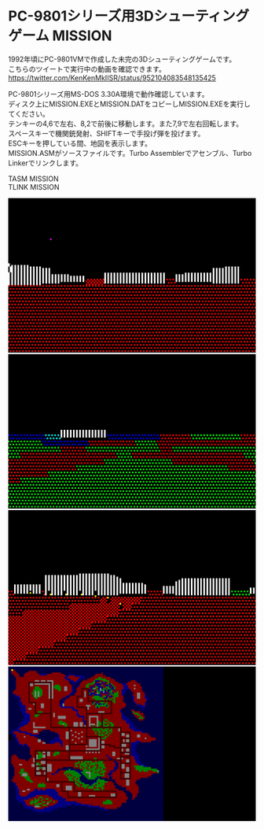 # PC-9801シリーズ用3Dシューティングゲーム MISSION
1992年頃にPC-9801VMで作成した未完の3Dシューティングゲームです。  
こちらのツイートで実行中の動画を確認できます。  
https://twitter.com/KenKenMkIISR/status/952104083548135425
  
PC-9801シリーズ用MS-DOS 3.30A環境で動作確認しています。  
ディスク上にMISSION.EXEとMISSION.DATをコピーしMISSION.EXEを実行してください。  
テンキーの4,6で左右、8,2で前後に移動します。また7,9で左右回転します。  
スペースキーで機関銃発射、SHIFTキーで手投げ弾を投げます。  
ESCキーを押している間、地図を表示します。  
MISSION.ASMがソースファイルです。Turbo Assemblerでアセンブル、Turbo Linkerでリンクします。  

TASM MISSION  
TLINK MISSION  
  
![](MISSION1.png)  
![](MISSION2.png)  
![](MISSION3.png)  
![](MISSION4.png)  
